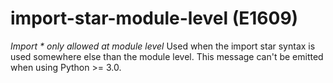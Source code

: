 # import-star-module-level (E1609)
*Import \* only allowed at module level* Used when the import star
syntax is used somewhere else than the module level. This message can't
be emitted when using Python \>= 3.0.
